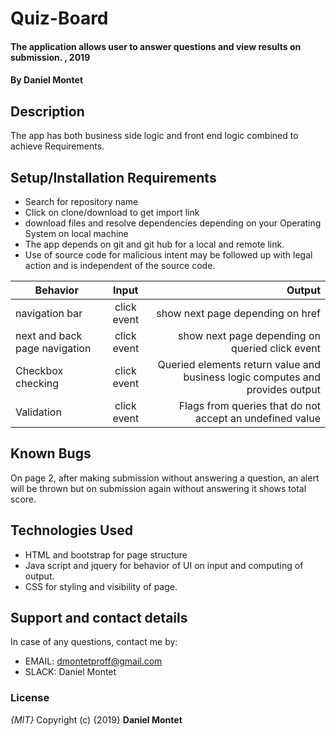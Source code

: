 # Quiz-Board

#### The application allows user to answer questions and view results on submission. , 2019

#### By **Daniel Montet**

## Description

The app has both business side logic and front end logic  combined to achieve Requirements.

## Setup/Installation Requirements

-   Search for repository name
-   Click on clone/download to get import link
-   download files and resolve dependencies depending on your Operating System on local machine
-   The app depends on git and git hub for a local and remote link.
-   Use of source code for malicious intent may be followed up with legal action and is independent of the source code.

| Behavior                      |    Input    |                                                                        Output |
| ----------------------------- | :---------: | ----------------------------------------------------------------------------: |
| navigation bar                | click event |                                              show next page depending on href |
| next and back page navigation | click event |                               show next page depending on queried click event |
| Checkbox checking             | click event | Queried elements return value and business logic computes and provides output |
| Validation                    | click event |                      Flags from queries that do not accept an undefined value |

## Known Bugs

On page 2, after making submission without answering a question, an alert will be thrown but on submission again without answering it shows total score.

## Technologies Used

-   HTML and bootstrap for page structure
-   Java script and jquery for behavior of UI on input and computing of output.
-   CSS for styling and visibility of page.

## Support and contact details

In case of any questions, contact me by:

-   EMAIL: dmontetproff@gmail.com
-   SLACK: Daniel Montet

### License

_{MIT}_
Copyright (c) {2019} **Daniel Montet**
